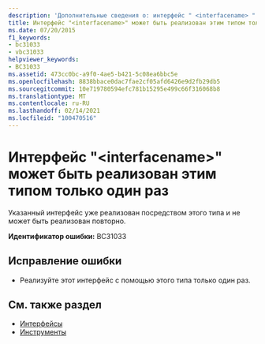```yaml
---
description: 'Дополнительные сведения о: интерфейс " <interfacename> " может быть реализован этим типом только один раз'
title: Интерфейс "<interfacename>" может быть реализован этим типом только один раз
ms.date: 07/20/2015
f1_keywords:
- bc31033
- vbc31033
helpviewer_keywords:
- BC31033
ms.assetid: 473cc0bc-a9f0-4ae5-b421-5c08ea6bbc5e
ms.openlocfilehash: 8838bbace0dac7fae2cf05afd6426e9d2fb29db5
ms.sourcegitcommit: 10e719780594efc781b15295e499c66f316068b8
ms.translationtype: MT
ms.contentlocale: ru-RU
ms.lasthandoff: 02/14/2021
ms.locfileid: "100470516"
---
```

# <a name="interface-interfacename-can-be-implemented-only-once-by-this-type"></a>Интерфейс "\<interfacename>" может быть реализован этим типом только один раз

Указанный интерфейс уже реализован посредством этого типа и не может быть реализован повторно.  
  
 **Идентификатор ошибки:** BC31033  
  
## <a name="to-correct-this-error"></a>Исправление ошибки  
  
- Реализуйте этот интерфейс с помощью этого типа только один раз.  
  
## <a name="see-also"></a>См. также раздел

- [Интерфейсы](../programming-guide/language-features/interfaces/index.md)
- [Инструменты](../language-reference/statements/implements-clause.md)
